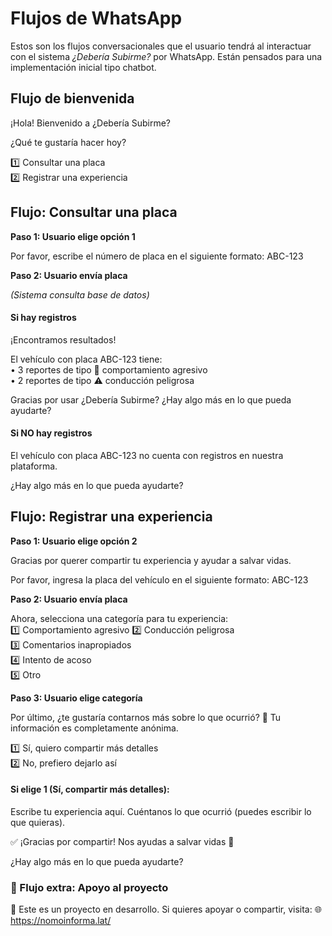 # Flujos de WhatsApp

Estos son los flujos conversacionales que el usuario tendrá al interactuar con el sistema *¿Debería Subirme?* por WhatsApp. Están pensados para una implementación inicial tipo chatbot.

## Flujo de bienvenida

¡Hola! Bienvenido a ¿Debería Subirme?

¿Qué te gustaría hacer hoy?

1️⃣ Consultar una placa  
2️⃣ Registrar una experiencia  

## Flujo: Consultar una placa

**Paso 1: Usuario elige opción 1**

Por favor, escribe el número de placa en el siguiente formato:
ABC-123

**Paso 2: Usuario envía placa**

*(Sistema consulta base de datos)*

#### Si hay registros

¡Encontramos resultados!

El vehículo con placa ABC-123 tiene:  
 • 3 reportes de tipo 🚨 comportamiento agresivo  
 • 2 reportes de tipo ⚠️ conducción peligrosa  

Gracias por usar ¿Debería Subirme?
¿Hay algo más en lo que pueda ayudarte?

#### Si NO hay registros

El vehículo con placa ABC-123 no cuenta con registros en nuestra plataforma.

¿Hay algo más en lo que pueda ayudarte?

## Flujo: Registrar una experiencia

**Paso 1: Usuario elige opción 2**

Gracias por querer compartir tu experiencia y ayudar a salvar vidas.

Por favor, ingresa la placa del vehículo en el siguiente formato:
ABC-123

**Paso 2: Usuario envía placa**

Ahora, selecciona una categoría para tu experiencia:  
1️⃣ Comportamiento agresivo
2️⃣ Conducción peligrosa  
3️⃣ Comentarios inapropiados  
4️⃣ Intento de acoso  
5️⃣ Otro  

**Paso 3: Usuario elige categoría**

Por último, ¿te gustaría contarnos más sobre lo que ocurrió?
📢 Tu información es completamente anónima.

1️⃣ Sí, quiero compartir más detalles  
2️⃣ No, prefiero dejarlo así  

#### Si elige **1 (Sí, compartir más detalles):**

Escribe tu experiencia aquí. Cuéntanos lo que ocurrió (puedes escribir lo que quieras).

✅ ¡Gracias por compartir! Nos ayudas a salvar vidas 💚

¿Hay algo más en lo que pueda ayudarte?

### 🌱 Flujo extra: Apoyo al proyecto

🚗 Este es un proyecto en desarrollo.
Si quieres apoyar o compartir, visita:
🌐 <https://nomoinforma.lat/>
